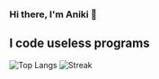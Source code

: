### Hi there, I'm Aniki 👋
## I code useless programs
![Top Langs](https://github-readme-stats.vercel.app/api/top-langs/?username=N1-San&layout=compact&theme=tokyonight) ![Streak](https://streak-stats.demolab.com?user=N1-San&locale=en&mode=daily&theme=tokyonight)
